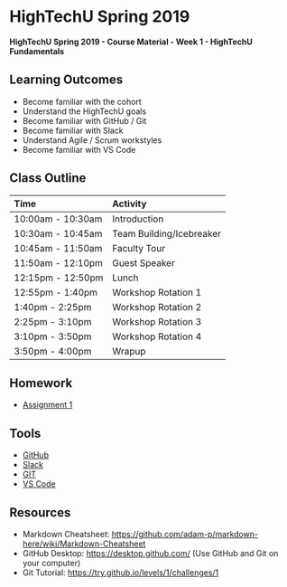 # HighTechU Spring 2019

**HighTechU Spring 2019 - Course Material - Week 1 - HighTechU Fundamentals**

## Learning Outcomes

* Become familiar with the cohort
* Understand the HighTechU goals
* Become familiar with GitHub / Git
* Become familiar with Slack
* Understand Agile / Scrum workstyles
* Become familiar with VS Code

## Class Outline

|Time|Activity|
|:---|:---|
|10:00am - 10:30am|Introduction|
|10:30am - 10:45am|Team Building/Icebreaker|
|10:45am - 11:50am|Faculty Tour|
|11:50am - 12:10pm|Guest Speaker|
|12:15pm - 12:50pm|Lunch|
|12:55pm - 1:40pm|Workshop Rotation 1|
|1:40pm - 2:25pm|Workshop Rotation 2|
|2:25pm - 3:10pm|Workshop Rotation 3|
|3:10pm - 3:50pm|Workshop Rotation 4|
|3:50pm - 4:00pm|Wrapup|

## Homework

* [Assignment 1](https://github.com/hightechu/hightechu-spring2019/blob/master/week1/assignment1.md)

## Tools

* [GitHub](https://github.com/)
* [Slack](https://slack.com/)
* [GIT](https://git-scm.com/)
* [VS Code](https://code.visualstudio.com/)

## Resources

* Markdown Cheatsheet: https://github.com/adam-p/markdown-here/wiki/Markdown-Cheatsheet
* GitHub Desktop: https://desktop.github.com/ (Use GitHub and Git on your computer)
* Git Tutorial: https://try.github.io/levels/1/challenges/1
